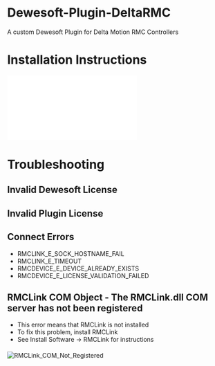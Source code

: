 # Dewesoft-Plugin-DeltaRMC
A custom Dewesoft Plugin for Delta Motion RMC Controllers

# Installation Instructions
![installation_instructions](/INSTALLATION.md)

# Troubleshooting
## Invalid Dewesoft License
## Invalid Plugin License
## Connect Errors
* RMCLINK_E_SOCK_HOSTNAME_FAIL
* RMCLINK_E_TIMEOUT
* RMCDEVICE_E_DEVICE_ALREADY_EXISTS
* RMCDEVICE_E_LICENSE_VALIDATION_FAILED
## RMCLink COM Object - The RMCLink.dll COM server has not been registered
* This error means that RMCLink is not installed
* To fix this problem, install RMCLink
* See Install Software -> RMCLink for instructions
#### 
![RMCLink_COM_Not_Registered](https://github.com/Test-And-Measure-Engineering/Dewesoft-Plugin-DeltaRMC/assets/150857697/b1f60e64-70a5-48af-98f8-8c550bc7d68b)
#### 



